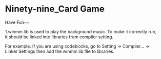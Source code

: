 # Ninety-nine_Card Game
Have Fun~~  

1.winmm.lib is used to play the background music. 
  To make it correctly run, it should be linked into libraries from compiler setting.
   
  For example. If you are using codeblocks, go to Setting -> Compiler... -> Linker Settings then add the winmm.lib file to libraries.
